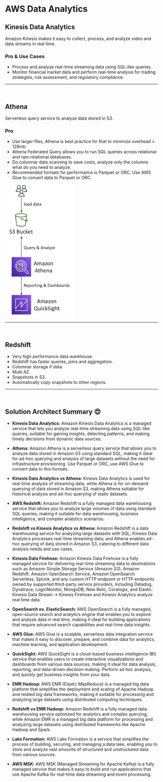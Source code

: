 # AWS Data Analytics

## Kinesis Data Analytics
Amazon Kinesis makes it easy to collect, process, and analyze video and data streams in real time.

### Pro & Use Cases
- Process and analyze real-time streaming data using SQL-like queries.
- Monitor financial market data and perform real-time analysis for trading strategies, risk assessment, and regulatory compliance.

---
<br>

## Athena
Serverless query service to analyze data stored in S3.

### Pro
- Use larger files, Athena is best practice for that to minimize overhead > 128mb
- Athena Federated Query allows you to run SQL queries across relational and npn-relational databases.
- Do columnar data scanning to save costs, analyze only the columns what do you need to analyze.
- Recommended formats for performance is Parquet or ORC. Use AWS Glue to convert data to Parquet or ORC.

![Athena](./draws/athena.png)

---
<br>

## Redshift

- Very high performance data warehouse.
- Redshift has faster queries, joins and aggregation.
- Columnar storage if data.
- Multi AZ.
- Snapshots in S3.
- Automatically copy snapshots to other regions.

---
<br>

## Solution Architect Summary 😍

- <b>Kinesis Data Analytics: </b>Amazon Kinesis Data Analytics is a managed service that lets you analyze real-time streaming data using SQL-like queries, suitable for gaining insights, detecting patterns, and making timely decisions from dynamic data sources.

- <b>Athena: </b>Amazon Athena is a serverless query service that allows you to analyze data stored in Amazon S3 using standard SQL, making it ideal for ad-hoc querying and analysis of large datasets without the need for infrastructure provisioning. Use Parquet or ORC, use AWS Glue to convert data to this formats.

- <b>Kinesis Data Analytics vs Athena: </b>Kinesis Data Analytics is used for real-time analysis of streaming data, while Athena is for on-demand querying of data stored in Amazon S3, making Athena suitable for historical analysis and ad-hoc querying of static datasets.

- <b>AWS Redshift: </b>Amazon Redshift is a fully managed data warehousing service that allows you to analyze large volumes of data using standard SQL queries, making it suitable for data warehousing, business intelligence, and complex analytics scenarios.

- <b>Redshift vs Kinesis Analytics vs Athena: </b>Amazon Redshift is a data warehousing service for analyzing large datasets with SQL; Kinesis Data Analytics processes real-time streaming data; and Athena enables ad-hoc querying of data stored in Amazon S3, catering to different data analysis needs and use cases.

- <b>Kinesis Data Firehose: </b>Amazon Kinesis Data Firehose is a fully managed service for delivering real-time streaming data to destinations such as Amazon Simple Storage Service (Amazon S3), Amazon Redshift, Amazon OpenSearch Service, Amazon OpenSearch Serverless, Splunk, and any custom HTTP endpoint or HTTP endpoints owned by supported third-party service providers, including Datadog, Dynatrace, LogicMonitor, MongoDB, New Relic, Coralogix, and Elastic. Kinesis Data Stream -> Kinesis Firehose and Kinesis Analytics analyze real time data. 

- <b>OpenSearch ex. ElasticSearch: </b>AWS OpenSearch is a fully managed, open-source search and analytics engine that enables you to explore and analyze data in real time, making it ideal for building applications that require advanced search capabilities and real-time data insights.

- <b>AWS Glue: </b>AWS Glue is a scalable, serverless data integration service that makes it easy to discover, prepare, and combine data for analytics, machine learning, and application development.

- <b>QuickSight: </b>AWS QuickSight is a cloud-based business intelligence (BI) service that enables users to create interactive visualizations and dashboards from various data sources, making it ideal for data analysis, reporting, and data-driven decision-making. Perform ad hoc analysis, and quickly get business insights from your data.

- <b>EMR Hadoop: </b>AWS EMR (Elastic MapReduce) is a managed big data platform that simplifies the deployment and scaling of Apache Hadoop and related big data frameworks, making it suitable for processing and analyzing large datasets using distributed computing techniques.

- <b>Redshift vs EMR Hadoop: </b>Amazon Redshift is a fully managed data warehousing service optimized for analytics and complex querying, while Amazon EMR is a managed big data platform for processing and analyzing large datasets using distributed frameworks like Apache Hadoop and Spark.

- <b>Lake Formation: </b>AWS Lake Formation is a service that simplifies the process of building, securing, and managing a data lake, enabling you to store and analyze vast amounts of structured and unstructured data from various sources.

- <b>AWS MSK: </b>AWS MSK (Managed Streaming for Apache Kafka) is a fully managed service that makes it easy to build and run applications that use Apache Kafka for real-time data streaming and event processing.